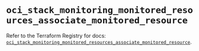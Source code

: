 # `oci_stack_monitoring_monitored_resources_associate_monitored_resource`

Refer to the Terraform Registry for docs: [`oci_stack_monitoring_monitored_resources_associate_monitored_resource`](https://registry.terraform.io/providers/hashicorp/oci/7.19.0/docs/resources/stack_monitoring_monitored_resources_associate_monitored_resource).
